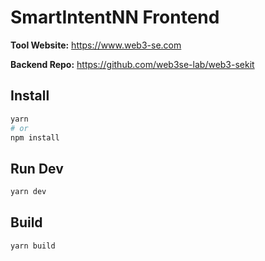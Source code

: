 # SmartIntentNN Frontend

**Tool Website:** <https://www.web3-se.com>

**Backend Repo:** <https://github.com/web3se-lab/web3-sekit>

## Install

```bash
yarn
# or
npm install
```

## Run Dev

```bash
yarn dev
```

## Build

```bash
yarn build
```
